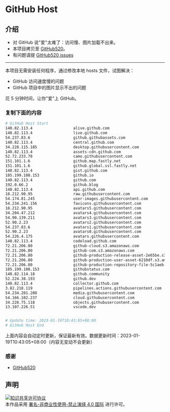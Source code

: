 # GitHub Host
## 介绍
- 对 GitHub 说"爱"太难了：访问慢、图片加载不出来。
- 本项目拷贝至 [GitHub520](https://github.com/521xueweihan/GitHub520)。
- 有问题请提 [GitHub520 issues](https://github.com/521xueweihan/GitHub520/issues/new)

---

本项目无需安装任何程序，通过修改本地 hosts 文件，试图解决：
- GitHub 访问速度慢的问题
- GitHub 项目中的图片显示不出的问题

花 5 分钟时间，让你"爱"上 GitHub。

### 复制下面的内容
```bash
# GitHub Host Start
140.82.113.4                  alive.github.com
140.82.113.4                  live.github.com
54.237.83.6                   github.githubassets.com
140.82.113.4                  central.github.com
34.228.115.185                desktop.githubusercontent.com
140.82.113.4                  assets-cdn.github.com
52.72.233.78                  camo.githubusercontent.com
151.101.1.6                   github.map.fastly.net
151.101.1.6                   github.global.ssl.fastly.net
140.82.113.4                  gist.github.com
185.199.108.153               github.io
140.82.113.4                  github.com
192.0.66.2                    github.blog
140.82.113.4                  api.github.com
18.212.90.95                  raw.githubusercontent.com
54.174.81.245                 user-images.githubusercontent.com
54.234.241.156                favicons.githubusercontent.com
18.212.90.95                  avatars5.githubusercontent.com
34.204.47.212                 avatars4.githubusercontent.com
54.90.139.211                 avatars3.githubusercontent.com
52.90.2.23                    avatars2.githubusercontent.com
54.237.83.6                   avatars1.githubusercontent.com
52.90.2.23                    avatars0.githubusercontent.com
54.226.4.175                  avatars.githubusercontent.com
140.82.113.4                  codeload.github.com
72.21.206.80                  github-cloud.s3.amazonaws.com
72.21.206.80                  github-com.s3.amazonaws.com
72.21.206.80                  github-production-release-asset-2e65be.s3.amazonaws.com
72.21.206.80                  github-production-user-asset-6210df.s3.amazonaws.com
72.21.206.80                  github-production-repository-file-5c1aeb.s3.amazonaws.com
185.199.108.153               githubstatus.com
140.82.114.18                 github.community
52.224.38.193                 github.dev
140.82.113.4                  collector.github.com
3.82.218.119                  pipelines.actions.githubusercontent.com
54.234.201.208                media.githubusercontent.com
54.166.102.237                cloud.githubusercontent.com
34.228.75.118                 objects.githubusercontent.com
13.107.226.51                 vscode.dev


# Update time: 2023-01-19T10:43:05+08:00
# GitHub Host End

```
上面内容会自动定时更新，保证最新有效。数据更新时间：2023-01-19T10:43:05+08:00（内容无变动不会更新）

### 感谢

- [GitHub520](https://github.com/521xueweihan/GitHub520)

## 声明
<a rel="license" href="https://creativecommons.org/licenses/by-nc-nd/4.0/deed.zh"><img alt="知识共享许可协议" style="border-width: 0" src="https://licensebuttons.net/l/by-nc-nd/4.0/88x31.png"></a><br>本作品采用 <a rel="license" href="https://creativecommons.org/licenses/by-nc-nd/4.0/deed.zh">署名-非商业性使用-禁止演绎 4.0 国际</a> 进行许可。